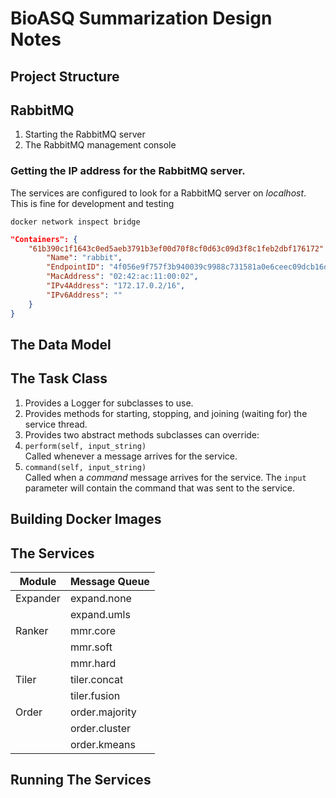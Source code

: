 # BioASQ Summarization Design Notes

## Project Structure

## RabbitMQ

1. Starting the RabbitMQ server
1. The RabbitMQ management console

### Getting the IP address for the RabbitMQ server.

The services are configured to look for a RabbitMQ server on *localhost*. This is fine for development and testing

```
docker network inspect bridge
```

```json
"Containers": {
    "61b390c1f1643c0ed5aeb3791b3ef00d70f8cf0d63c09d3f8c1feb2dbf176172": {
        "Name": "rabbit",
        "EndpointID": "4f056e9f757f3b940039c9988c731581a0e6ceec09dcb16d63db18b5c300c09f",
        "MacAddress": "02:42:ac:11:00:02",
        "IPv4Address": "172.17.0.2/16",
        "IPv6Address": ""
    }
}
```

## The Data Model

## The Task Class

1. Provides a Logger for subclasses to use.
1. Provides methods for starting, stopping, and joining (waiting for) the service thread.
1. Provides two abstract methods subclasses can override:
  1. `perform(self, input_string)`<br/>Called whenever a message arrives for the service.
  1. `command(self, input_string)`<br/>Called when a *command* message arrives for the service. The `input` parameter will contain the command that was sent to the service.

## Building Docker Images

## The Services

| Module | Message Queue |
|---|---|
| Expander | expand.none |
| | expand.umls |
| Ranker | mmr.core |
| | mmr.soft |
| | mmr.hard |
| Tiler | tiler.concat |
| | tiler.fusion |
| Order | order.majority |
| | order.cluster |
| | order.kmeans |

## Running The Services

